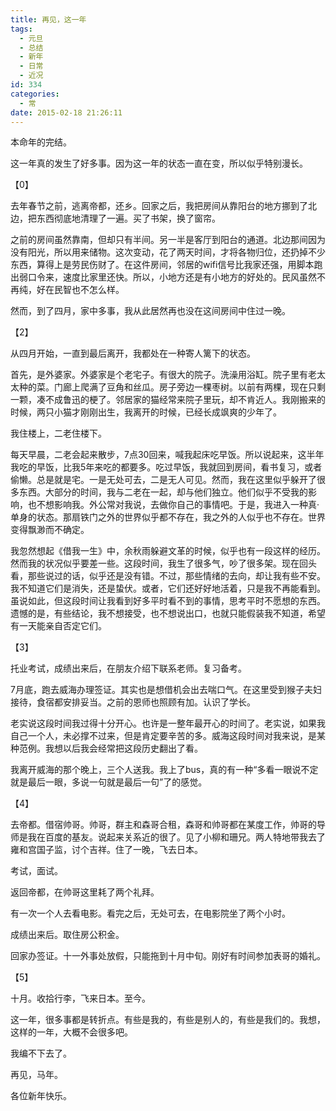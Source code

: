 ```yaml
---
title: 再见，这一年
tags:
  - 元旦
  - 总结
  - 新年
  - 日常
  - 近况
id: 334
categories:
  - 常
date: 2015-02-18 21:26:11
---
```


本命年的完结。

这一年真的发生了好多事。因为这一年的状态一直在变，所以似乎特别漫长。

【0】

去年春节之前，逃离帝都，还乡。回家之后，我把房间从靠阳台的地方挪到了北边，把东西彻底地清理了一遍。买了书架，换了窗帘。

之前的房间虽然靠南，但却只有半间。另一半是客厅到阳台的通道。北边那间因为没有阳光，所以用来储物。这次变动，花了两天时间，才将各物归位，还扔掉不少东西，算得上是劳民伤财了。在这件房间，邻居的wifi信号比我家还强，用脚本跑出弱口令来，速度比家里还快。所以，小地方还是有小地方的好处的。民风虽然不再纯，好在民智也不怎么样。

然而，到了四月，家中多事，我从此居然再也没在这间房间中住过一晚。

【2】

从四月开始，一直到最后离开，我都处在一种寄人篱下的状态。

首先，是外婆家。外婆家是个老宅子。有很大的院子。洗澡用浴缸。院子里有老太太种的菜。门廊上爬满了豆角和丝瓜。房子旁边一棵枣树。以前有两棵，现在只剩一颗，凑不成鲁迅的梗了。邻居家的猫经常来院子里玩，却不肯近人。我刚搬来的时候，两只小猫才刚刚出生，我离开的时候，已经长成飒爽的少年了。

我住楼上，二老住楼下。

每天早晨，二老会起来散步，7点30回来，喊我起床吃早饭。所以说起来，这半年我吃的早饭，比我5年来吃的都要多。吃过早饭，我就回到房间，看书复习，或者偷懒。总是就是宅。一是无处可去，二是无人可见。然而，我在这里似乎躲开了很多东西。大部分的时间，我与二老在一起，却与他们独立。他们似乎不受我的影响，也不想影响我。外公常对我说，去做你自己的事情吧。于是，我进入一种真·单身的状态。那扇铁门之外的世界似乎都不存在，我之外的人似乎也不存在。世界变得飘渺而不确定。

我忽然想起《借我一生》中，余秋雨躲避文革的时候，似乎也有一段这样的经历。然而我的状况似乎要差一些。这段时间，我生了很多气，吵了很多架。现在回头看，那些说过的话，似乎还是没有错。不过，那些情绪的去向，却让我有些不安。我不知道它们是消失，还是蛰伏。或者，它们还好好地活着，只是我不再能看到。虽说如此，但这段时间让我看到好多平时看不到的事情，思考平时不愿想的东西。遗憾的是，有些结论，我不想接受，也不想说出口，也就只能假装我不知道，希望有一天能亲自否定它们。

【3】

托业考试，成绩出来后，在朋友介绍下联系老师。复习备考。

7月底，跑去威海办理签证。其实也是想借机会出去喘口气。在这里受到猴子夫妇接待，食宿都安排妥当。之前的恩师也照顾有加。认识了学长。

老实说这段时间我过得十分开心。也许是一整年最开心的时间了。老实说，如果我自己一个人，未必撑不过来，但是肯定要辛苦的多。威海这段时间对我来说，是某种范例。我想以后我会经常把这段历史翻出了看。

我离开威海的那个晚上，三个人送我。我上了bus，真的有一种“多看一眼说不定就是最后一眼，多说一句就是最后一句”了的感觉。

【4】

去帝都。借宿帅哥。帅哥，群主和森哥合租，森哥和帅哥都在某度工作，帅哥的导师是我在百度的基友。说起来关系近的很了。见了小柳和珊兄。两人特地带我去了雍和宫国子监，讨个吉祥。住了一晚，飞去日本。

考试，面试。

返回帝都，在帅哥这里耗了两个礼拜。

有一次一个人去看电影。看完之后，无处可去，在电影院坐了两个小时。

成绩出来后。取住房公积金。

回家办签证。十一外事处放假，只能拖到十月中旬。刚好有时间参加表哥的婚礼。

【5】

十月。收拾行李，飞来日本。至今。

这一年，很多事都是转折点。有些是我的，有些是别人的，有些是我们的。我想，这样的一年，大概不会很多吧。

我编不下去了。

再见，马年。

各位新年快乐。
